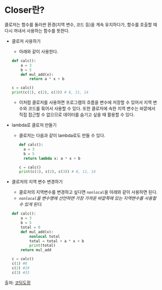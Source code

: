 # Closer란?

클로저는 함수를 둘러싼 환경\(지역 변수, 코드 등\)을 계속 유지하다가, 함수를 호출할 때 다시 꺼내서 사용하는 함수를 뜻한다.

* 클로저 사용하기

  * 아래와 같이 사용한다.

  ```python
  def calc():
      a = 3
      b = 5
      def mul_add(x):
          return a * x + b
  ```

  ```python
  c = calc()
  print(c(1), c(2), c(3)) # 8, 11, 14
  ```

  * 이처럼 클로저를 사용하면 프로그램의 흐름을 변수에 저장할 수 있어서 지역 변수와 코드를 묶어서 사용할 수 있다. 또한 클로저에 속한 지역 변수는 바깥에서 직접 접근할 수 없으므로 데이터를 숨기고 싶을 때 활용할 수 있다.

* lambda로 클로저 만들기
  * 클로저는 다음과 같이 lambda로도 만들 수 있다.

    ```python
    def calc():
      a = 3
      b = 5
      return lambda x: a * x + b
    ```

    ```python
    c = calc()
    print(c(1), c(2), c(3)) # 8, 11, 14
    ```
* 클로저의 지역 변수 변경하기

  * 클로저의 지역변수를 변경하고 싶다면 `nonlocal`을 아래와 같이 사용하면 된다.
  * _`nonlocal`을 변수명에 선언하면 가장 가까운 바깥쪽에 있는 지역변수를 사용할 수 있게 된다._

  ```python
  def calc():
      a = 3
      b = 5
      total = 0
      def mul_add(x):
          nonlocal total
          total = total + a * x + b
          print(total)
      return mul_add

  c = calc()
  c(1) #8
  c(2) #19
  c(3) #33
  ```

출처: [코딩도장](https://dojang.io/mod/page/view.php?id=2366)

